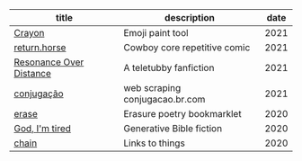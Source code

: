 | title                                    | description                    | date |
| ---------------------------------------- | ------------------------------ | ---- |
| [Crayon](https://crayonemoji.art)        | Emoji paint tool               | 2021 |
| [return.horse](https://www.return.horse) | Cowboy core repetitive comic   | 2021 |
| [Resonance Over Distance](./resonance)   | A teletubby fanfiction         | 2021 |
| [conjugação]()                           | web scraping conjugacao.br.com | 2021 |
| [erase](./erase)                         | Erasure poetry bookmarklet     | 2020 |
| [God, I'm tired ](./godiamtired)         | Generative Bible fiction       | 2020 |
| [chain](./chain)                         | Links to things                | 2020 |